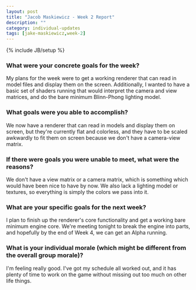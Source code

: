 ```yaml
---
layout: post
title: "Jacob Maskiewicz - Week 2 Report"
description: ""
category: individual-updates
tags: [jake-maskiewicz,week-2]
---
```

{% include JB/setup %}


### What were your concrete goals for the week?

My plans for the week were to get a working renderer that can read in model
files and display them on the screen. Additionally, I wanted to have a basic set
of shaders running that would interpret the camera and view matrices, and do the
bare minimum Blinn-Phong lighting model.

### What goals were you able to accomplish?

We now have a renderer that can read in models and display them on screen, but
they're currently flat and colorless, and they have to be scaled awkwardly to
fit them on screen because we don't have a camera-view matrix.

### If there were goals you were unable to meet, what were the reasons?

We don't have a view matrix or a camera matrix, which is something which would
have been nice to have by now. We also lack a lighting model or textures, so
everything is simply the colors we pass into it.

### What are your specific goals for the next week?

I plan to finish up the renderer's core functionality and get a working bare
minimum engine core. We're meeting tonight to break the engine into parts, and
hopefully by the end of Week 4, we can get an Alpha running.

### What is your individual morale (which might be different from the overall group morale)?

I'm feeling really good. I've got my schedule all worked out, and it has plenty
of time to work on the game without missing out too much on other life things.
